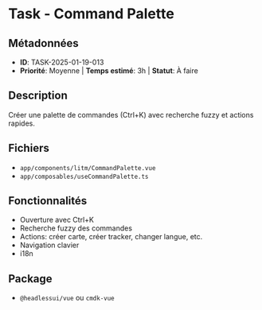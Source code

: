 # Task - Command Palette

## Métadonnées
- **ID**: TASK-2025-01-19-013
- **Priorité**: Moyenne | **Temps estimé**: 3h | **Statut**: À faire

## Description
Créer une palette de commandes (Ctrl+K) avec recherche fuzzy et actions rapides.

## Fichiers
- `app/components/litm/CommandPalette.vue`
- `app/composables/useCommandPalette.ts`

## Fonctionnalités
- Ouverture avec Ctrl+K
- Recherche fuzzy des commandes
- Actions: créer carte, créer tracker, changer langue, etc.
- Navigation clavier
- i18n

## Package
- `@headlessui/vue` ou `cmdk-vue`

